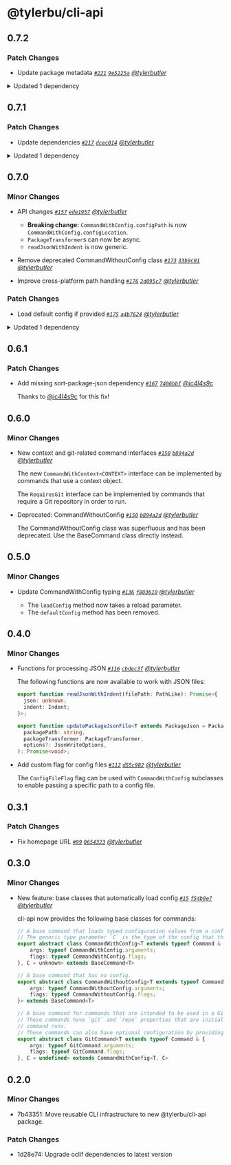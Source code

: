 # @tylerbu/cli-api

## 0.7.2

### Patch Changes

- Update package metadata _[`#221`](https://github.com/tylerbutler/tools-monorepo/pull/221) [`9e5225a`](https://github.com/tylerbutler/tools-monorepo/commit/9e5225abfb67af1575af13dff60830d8da28eafd) [@tylerbutler](https://github.com/tylerbutler)_

<details><summary>Updated 1 dependency</summary>

<small>

[`9e5225a`](https://github.com/tylerbutler/tools-monorepo/commit/9e5225abfb67af1575af13dff60830d8da28eafd)

</small>

- `@tylerbu/lilconfig-loader-ts@0.1.2`

</details>

## 0.7.1

### Patch Changes

- Update dependencies _[`#217`](https://github.com/tylerbutler/tools-monorepo/pull/217) [`dcec014`](https://github.com/tylerbutler/tools-monorepo/commit/dcec014dfb70e5804a7535b5b8b9a3406f3e623d) [@tylerbutler](https://github.com/tylerbutler)_

<details><summary>Updated 1 dependency</summary>

<small>

[`dcec014`](https://github.com/tylerbutler/tools-monorepo/commit/dcec014dfb70e5804a7535b5b8b9a3406f3e623d)

</small>

- `@tylerbu/lilconfig-loader-ts@0.1.1`

</details>

## 0.7.0

### Minor Changes

- API changes _[`#157`](https://github.com/tylerbutler/tools-monorepo/pull/157) [`ede1957`](https://github.com/tylerbutler/tools-monorepo/commit/ede19579ffc630f6e176046c6e11e170849a0d48) [@tylerbutler](https://github.com/tylerbutler)_

  - **Breaking change:** `CommandWithConfig.configPath` is now `CommandWithConfig.configLocation`.
  - `PackageTransformer`s can now be async.
  - `readJsonWithIndent` is now generic.

- Remove deprecated CommandWithoutConfig class _[`#173`](https://github.com/tylerbutler/tools-monorepo/pull/173) [`33b9c01`](https://github.com/tylerbutler/tools-monorepo/commit/33b9c01ed2d5d0c4bdb32262f549531650c48ad0) [@tylerbutler](https://github.com/tylerbutler)_
- Improve cross-platform path handling _[`#176`](https://github.com/tylerbutler/tools-monorepo/pull/176) [`2d095c7`](https://github.com/tylerbutler/tools-monorepo/commit/2d095c7828037fc58147d0aa487b736dbd345472) [@tylerbutler](https://github.com/tylerbutler)_

### Patch Changes

- Load default config if provided _[`#175`](https://github.com/tylerbutler/tools-monorepo/pull/175) [`a4b7624`](https://github.com/tylerbutler/tools-monorepo/commit/a4b7624cceea2f7246391c2d54329010cbb145ff) [@tylerbutler](https://github.com/tylerbutler)_

<details><summary>Updated 1 dependency</summary>

<small>

[`cd3686c`](https://github.com/tylerbutler/tools-monorepo/commit/cd3686c02458d7a9f8f01e8d7e1a615c98f75e1d)

</small>

- `@tylerbu/lilconfig-loader-ts@0.1.0`

</details>

## 0.6.1

### Patch Changes

- Add missing sort-package-json dependency _[`#167`](https://github.com/tylerbutler/tools-monorepo/pull/167) [`7406bbf`](https://github.com/tylerbutler/tools-monorepo/commit/7406bbf1131028058178d53f4e64564660c4d495) [@ic4l4s9c](https://github.com/ic4l4s9c)_

  Thanks to [@ic4l4s9c](https://github.com/ic4l4s9c) for this fix!

## 0.6.0

### Minor Changes

- New context and git-related command interfaces _[`#150`](https://github.com/tylerbutler/tools-monorepo/pull/150) [`b894a2d`](https://github.com/tylerbutler/tools-monorepo/commit/b894a2dfd5538247d1a625b423e61b437207f137) [@tylerbutler](https://github.com/tylerbutler)_

  The new `CommandWithContext<CONTEXT>` interface can be implemented by commands that use a context object.

  The `RequiresGit` interface can be implemented by commands that require a Git repository in order to run.

- Deprecated: CommandWithoutConfig _[`#150`](https://github.com/tylerbutler/tools-monorepo/pull/150) [`b894a2d`](https://github.com/tylerbutler/tools-monorepo/commit/b894a2dfd5538247d1a625b423e61b437207f137) [@tylerbutler](https://github.com/tylerbutler)_

  The CommandWithoutConfig class was superfluous and has been deprecated. Use the BaseCommand class directly instead.

## 0.5.0

### Minor Changes

- Update CommandWithConfig typing _[`#136`](https://github.com/tylerbutler/tools-monorepo/pull/136) [`f803610`](https://github.com/tylerbutler/tools-monorepo/commit/f803610f64936c5d49d862b2f4240ea248fe3f76) [@tylerbutler](https://github.com/tylerbutler)_

  - The `loadConfig` method now takes a reload parameter.
  - The `defaultConfig` method has been removed.

## 0.4.0

### Minor Changes

- Functions for processing JSON _[`#116`](https://github.com/tylerbutler/tools-monorepo/pull/116) [`cbdec3f`](https://github.com/tylerbutler/tools-monorepo/commit/cbdec3f7b3daa4ec642b44a5de046fff8420f15a) [@tylerbutler](https://github.com/tylerbutler)_

  The following functions are now available to work with JSON files:

  ```ts
  export function readJsonWithIndent(filePath: PathLike): Promise<{
    json: unknown;
    indent: Indent;
  }>;

  export function updatePackageJsonFile<T extends PackageJson = PackageJson>(
    packagePath: string,
    packageTransformer: PackageTransformer,
    options?: JsonWriteOptions,
  ): Promise<void>;
  ```

- Add custom flag for config files _[`#112`](https://github.com/tylerbutler/tools-monorepo/pull/112) [`d55c982`](https://github.com/tylerbutler/tools-monorepo/commit/d55c982f960b56a79f0e0d35dd9102a25882032f) [@tylerbutler](https://github.com/tylerbutler)_

  The `ConfigFileFlag` flag can be used with `CommandWithConfig` subclasses to enable passing a specific path to a config
  file.

## 0.3.1

### Patch Changes

- Fix homepage URL _[`#99`](https://github.com/tylerbutler/tools-monorepo/pull/99) [`0654323`](https://github.com/tylerbutler/tools-monorepo/commit/06543231947fa5267863e5467d5837a51cf3d44b) [@tylerbutler](https://github.com/tylerbutler)_

## 0.3.0

### Minor Changes

- New feature: base classes that automatically load config _[`#15`](https://github.com/tylerbutler/tools-monorepo/pull/15) [`f54b0e7`](https://github.com/tylerbutler/tools-monorepo/commit/f54b0e71dd1d54c5e3730b7a1f1ab1a53b9b7943) [@tylerbutler](https://github.com/tylerbutler)_

  cli-api now provides the following base classes for commands:

  ```ts
  // A base command that loads typed configuration values from a config file.
  // The generic type parameter `C` is the type of the config that the command uses.
  export abstract class CommandWithConfig<T extends typeof Command & {
      args: typeof CommandWithConfig.arguments;
      flags: typeof CommandWithConfig.flags;
  }, C = unknown> extends BaseCommand<T>

  // A base command that has no config.
  export abstract class CommandWithoutConfig<T extends typeof Command & {
      args: typeof CommandWithoutConfig.arguments;
      flags: typeof CommandWithoutConfig.flags;
  }> extends BaseCommand<T>

  // A base command for commands that are intended to be used in a Git repository.
  // These commands have `git` and `repo` properties that are initialized automatically when the
  // command runs.
  // These commands can also have optional configuration by providing a configuration type.
  export abstract class GitCommand<T extends typeof Command & {
      args: typeof GitCommand.arguments;
      flags: typeof GitCommand.flags;
  }, C = undefined> extends CommandWithConfig<T, C>
  ```

## 0.2.0

### Minor Changes

- 7b43351: Move reusable CLI infrastructure to new @tylerbu/cli-api package.

### Patch Changes

- 1d28e74: Upgrade oclif dependencies to latest version
